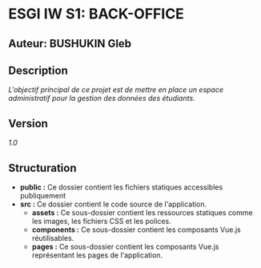 # ESGI IW S1: BACK-OFFICE

## Auteur: BUSHUKIN Gleb

## Description

*L'objectif principal de ce projet est de mettre en place un espace administratif pour la gestion des données des étudiants.*

## Version

*1.0*

## Structuration

- **public :** Ce dossier contient les fichiers statiques accessibles publiquement
- **src :** Ce dossier contient le code source de l'application.
  - **assets :** Ce sous-dossier contient les ressources statiques comme les images, les fichiers CSS et les polices.
  - **components :** Ce sous-dossier contient les composants Vue.js réutilisables.
  - **pages :** Ce sous-dossier contient les composants Vue.js représentant les pages de l'application.

